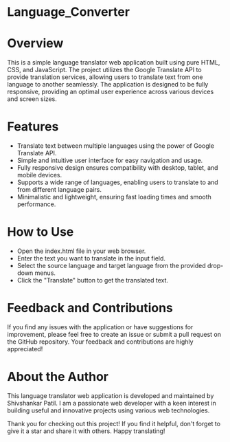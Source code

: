 # Language_Converter

# Overview
This is a simple language translator web application built using pure HTML, CSS, and JavaScript. The project utilizes the Google Translate API to provide translation services, allowing users to translate text from one language to another seamlessly. The application is designed to be fully responsive, providing an optimal user experience across various devices and screen sizes.

# Features

* Translate text between multiple languages using the power of Google Translate API.
* Simple and intuitive user interface for easy navigation and usage.
* Fully responsive design ensures compatibility with desktop, tablet, and mobile devices.
* Supports a wide range of languages, enabling users to translate to and from different language pairs.
* Minimalistic and lightweight, ensuring fast loading times and smooth performance.

# How to Use


* Open the index.html file in your web browser.
* Enter the text you want to translate in the input field.
* Select the source language and target language from the provided drop-down menus.
* Click the "Translate" button to get the translated text.

# Feedback and Contributions

If you find any issues with the application or have suggestions for improvement, please feel free to create an issue or submit a pull request on the GitHub repository. Your feedback and contributions are highly appreciated!

# About the Author
This language translator web application is developed and maintained by Shivshankar Patil. I am a passionate web developer with a keen interest in building useful and innovative projects using various web technologies.

Thank you for checking out this project! If you find it helpful, don't forget to give it a star and share it with others. Happy translating!
